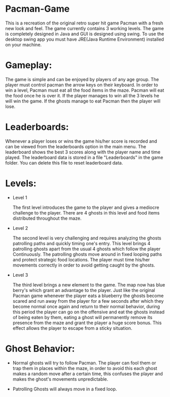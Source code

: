 # Pacman-Game
This is a recreation of the original retro super hit game Pacman with a fresh new look and feel.
The game currently contains 3 working levels.
The game is completely designed in Java and GUI is designed using swing. 
To use the desktop swing app you must have JRE(Java Runtime Environment) installed on your machine.

# Gameplay:

  The game is simple and can be enjoyed by players of any age group. The player must control pacman the arrow keys on their keyboard.
  In order to win a level, Pacman must eat all the food items in the maze. Pacman will eat the food once he is over it. If the player manages to win all the 3 levels he will win the game.
  If the ghosts manage to eat Pacman then the player will lose.
  
# Leaderboards:

  Whenever a player loses or wins the game his/her score is recorded and can be viewed from the leaderboards option in the main menu. The leaderboard shows the best 3 scores along with the player name and time played.
  The leaderboard data is stored in a file "Leaderboards" in the game folder. You can delete this file to reset 
  leaderboard data.
  

# Levels:

* Level 1
  
  The first level introduces the game to the player and gives a mediocre challenge to the player.
  There are 4 ghosts in this level and food items distributed throughout the maze.
  
* Level 2
  
  The second level is very challenging and requires analyzing the ghosts patrolling paths and quickly timing one's entry. This level brings 4 patrolling ghosts apart from the usual 4 ghosts which follow the player
  Continuously. The patrolling ghosts move around in fixed looping paths and protect strategic food locations.
  The player must time his/her movements correctly in order to avoid getting caught by the ghosts.
  
* Level 3
  
  The third level brings a new element to the game. The map now has blue berry's which grant an advantage to the player.
  Just like the original Pacman game whenever the player eats a blueberry the ghosts become scared and run away from the 
  player for a few seconds after which they become normal once again and return to their normal behavior, during this period 
  the player can go on the offensive and eat the ghosts instead of being eaten by them, eating a ghost will permanently remove
  its presence from the maze and grant the player a huge score bonus. This effect allows the player to escape from a sticky situation. 
  
# Ghost Behavior:
  
* Normal ghosts will try to follow Pacman. The player can fool them or trap them in places within the maze, in order to 
  avoid this each ghost makes a random move after a certain time, this confuses the player and makes the ghost's movements 
  unpredictable.
  
* Patrolling Ghosts will always move in a fixed loop.
